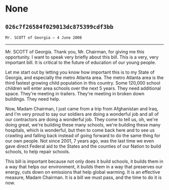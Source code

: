 # None
## `026c7f26584f029013dc875399cdf3bb`
`Mr. SCOTT of Georgia — 4 June 2008`

---


Mr. SCOTT of Georgia. Thank you, Mr. Chairman, for giving me this 
opportunity. I want to speak very briefly about this bill. This is a 
very, very important bill. It is critical to the future of education of 
our young people.

Let me start out by letting you know how important this is to my 
State of Georgia, and especially the metro Atlanta area. The metro 
Atlanta area is the third fastest growing child population in this 
country. Some 120,000 school children will enter area schools over the 
next 5 years. They need additional space. They're meeting in trailers. 
They're meeting in broken down buildings. They need help.

Now, Madam Chairman, I just came from a trip from Afghanistan and 
Iraq, and I'm very proud to say our soldiers are doing a wonderful job 
and all of our contractors are doing a wonderful job. They come to tell 
us, oh, we're doing great, we're building these many schools, we're 
building these many hospitals, which is wonderful, but then to come 
back here and to see us crawling and falling back instead of going 
forward to do the same thing for our own people. Not since 2001, 7 
years ago, was the last time we even gave direct Federal aid to the 
States and the counties of our Nation to build schools, to help repair 
schools.

This bill is important because not only does it build schools, it 
builds them in a way that helps our environment, it builds them in a 
way that preserves our energy, cuts down on emissions that help global 
warming. It is an effective measure, Madam Chairman. It is a bill we 
must pass, and the time to do it is now.